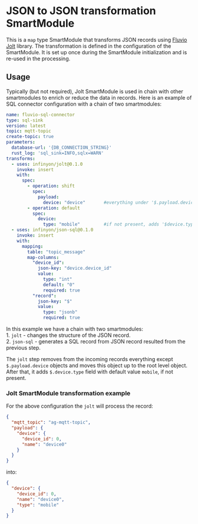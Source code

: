 # JSON to JSON transformation SmartModule
This is a `map` type SmartModule that transforms JSON records using [Fluvio Jolt](https://github.com/infinyon/fluvio-jolt) library.
The transformation is defined in the configuration of the SmartModule. It is set up once during the SmartModule initialization
and is re-used in the processing.

## Usage
Typically (but not required), Jolt SmartModule is used in chain with other smartmodules to enrich or reduce the data in records.
Here is an example of SQL connector configuration with a chain of two smartmodules:
```yaml
name: fluvio-sql-connector
type: sql-sink
version: latest
topic: mqtt-topic
create-topic: true
parameters:
  database-url: '{DB_CONNECTION_STRING}'
  rust_log: 'sql_sink=INFO,sqlx=WARN'
transforms:
  - uses: infinyon/jolt@0.1.0
    invoke: insert
    with:
      spec:
        - operation: shift
          spec:
            payload:
              device: "device"       #everything under '$.payload.device.*' goes to '$.device.*'
        - operation: default
          spec:
            device:
              type: "mobile"         #if not present, adds '$device.type' = 'mobile'
  - uses: infinyon/json-sql@0.1.0
    invoke: insert
    with:
      mapping:
        table: "topic_message"
        map-columns:
          "device_id":
            json-key: "device.device_id"
            value:
              type: "int"
              default: "0"
              required: true
          "record":
            json-key: "$"
            value:
              type: "jsonb"
              required: true
```

In this example we have a chain with two smartmodules:  
    1. `jolt` - changes the structure of the JSON record.  
    2. `json-sql` - generates a SQL record from JSON record resulted from the previous step.

The `jolt` step removes from the incoming records everything except `$.payload.device` objects and moves this object up to
the root level object. After that, it adds `$.device.type` field with default value `mobile`, if not present.

### Jolt SmartModule transformation example
For the above configuration the `jolt` will process the record:
```json
{
  "mqtt_topic": "ag-mqtt-topic",
  "payload": {
    "device": {
      "device_id": 0,
      "name": "device0"
    }
  }
}
```
into:
```json
{
  "device": {
    "device_id": 0,
    "name": "device0",
    "type": "mobile"
  }
}
```